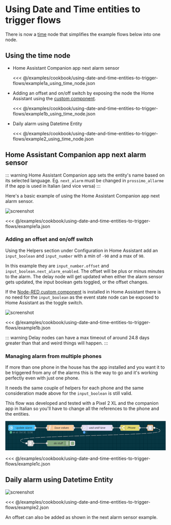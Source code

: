 # Using Date and Time entities to trigger flows

There is now a [time](../node/time.md) node that simplifies the example flows below into one node.

## Using the time node

- Home Assistant Companion app next alarm sensor

  <<< @/examples/cookbook/using-date-and-time-entities-to-trigger-flows/example1a_using_time_node.json

- Adding an offset and on/off switch by exposing the node the Home Assistant using the [custom component](https://github.com/zachowj/hass-node-red).

  <<< @/examples/cookbook/using-date-and-time-entities-to-trigger-flows/example1b_using_time_node.json

- Daily alarm using Datetime Entity

  <<< @/examples/cookbook/using-date-and-time-entities-to-trigger-flows/example2_using_time_node.json

## Home Assistant Companion app next alarm sensor

::: warning
Home Assistant Companion app sets the entity's name based on its selected language. Eg. `next_alarm` must be changed in `prossimo_allarme` if the app is used in Italian (and vice versa)
:::

Here's a basic example of using the Home Assistant Companion app next alarm sensor.

![screenshot](./images/using-date-and-time-entities-to-trigger-flows_01.png)

<<< @/examples/cookbook/using-date-and-time-entities-to-trigger-flows/example1a.json

### Adding an offset and on/off switch

Using the Helpers section under Configuration in Home Assistant add an `input_boolean` and `input_number` with a min of `-90` and a max of `90`.

In this example they are `input_number.offset` and `input_boolean.next_alarm_enabled`. The offset will be plus or minus minutes to the alarm. The delay node will get updated when either the alarm sensor gets updated, the input boolean gets toggled, or the offset changes.

If the [Node-RED custom component](https://github.com/zachowj/hass-node-red) is installed in Home Assistant there is no need for the `input_boolean` as the event state node can be exposed to Home Assistant as the toggle switch.

![screenshot](./images/using-date-and-time-entities-to-trigger-flows_02.png)

<<< @/examples/cookbook/using-date-and-time-entities-to-trigger-flows/example1b.json

::: warning
Delay nodes can have a max timeout of around 24.8 days greater than that and weird things will happen.
:::

### Managing alarm from multiple phones

If more than one phone in the house has the app installed and you want it to be triggered from any of the alarms this is the way to go and it's working perfectly even with just one phone.

It needs the same couple of helpers for each phone and the same consideration made above for the `input_boolean` is still valid.

This flow was developed and tested with a Pixel 2 XL and the companion app in Italian so you'll have to change all the references to the phone and the entities.

![screenshot](./images/using-date-and-time-entities-to-trigger-flows_04.png)

<<< @/examples/cookbook/using-date-and-time-entities-to-trigger-flows/example1c.json

## Daily alarm using Datetime Entity

![screenshot](./images/using-date-and-time-entities-to-trigger-flows_03.png)

<<< @/examples/cookbook/using-date-and-time-entities-to-trigger-flows/example2.json

An offset can also be added as shown in the next alarm sensor example.
